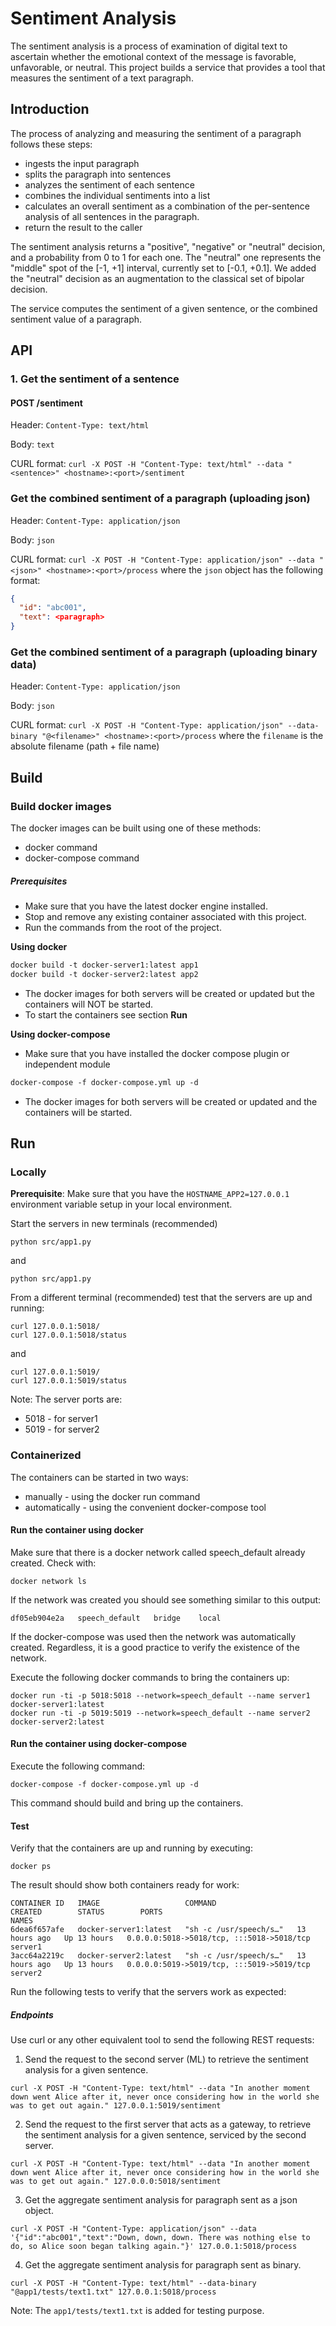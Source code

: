 # Sentiment Analysis 

The sentiment analysis is a process of examination of digital text to ascertain whether the emotional context of the message is favorable, unfavorable, or neutral.
This project builds a service that provides a tool that measures the sentiment of a text paragraph.

## Introduction

The process of analyzing and measuring the sentiment of a paragraph follows these steps:

- ingests the input paragraph
- splits the paragraph into sentences
- analyzes the sentiment of each sentence
- combines the individual sentiments into a list
- calculates an overall sentiment as a combination of the per-sentence analysis of all sentences in the paragraph.
- return the result to the caller

The sentiment analysis returns a "positive", "negative" or "neutral" decision, and a probability from 0 to 1 for each one. The "neutral" one represents the "middle" spot of the [-1, +1] interval, currently set to [-0.1, +0.1]. We added the "neutral" decision as an augmentation to the classical set of bipolar decision. 

The service computes the sentiment of a given sentence, or the combined sentiment value of a paragraph.

## API

### 1. Get the sentiment of a sentence

#### POST /sentiment
Header: `Content-Type: text/html`

Body: `text`

CURL format: `curl -X POST -H "Content-Type: text/html" --data "<sentence>" <hostname>:<port>/sentiment`

### Get the combined sentiment of a paragraph (uploading json)
Header: `Content-Type: application/json`

Body: `json`

CURL format: `curl -X POST -H "Content-Type: application/json" --data "<json>" <hostname>:<port>/process`
where the `json` object has the following format:
```json
{ 
  "id": "abc001",
  "text": <paragraph>
}
```

### Get the combined sentiment of a paragraph (uploading binary data)
Header: `Content-Type: application/json`

Body: `json`

CURL format: `curl -X POST -H "Content-Type: application/json" --data-binary "@<filename>" <hostname>:<port>/process`
where the `filename` is the absolute filename (path + file name)

## Build

### Build docker images

The docker images can be built using one of these methods:
- docker command
- docker-compose command

##### Prerequisites
- Make sure that you have the latest docker engine installed.
- Stop and remove any existing container associated with this project.
- Run the commands from the root of the project.

**Using docker**
```dockerfile
docker build -t docker-server1:latest app1
docker build -t docker-server2:latest app2
```
- The docker images for both servers will be created or updated but the containers will NOT be started.
- To start the containers see section **Run**

**Using docker-compose**
- Make sure that you have installed the docker compose plugin or independent module

```dockerfile
docker-compose -f docker-compose.yml up -d
```
- The docker images for both servers will be created or updated and the containers will be started.
 
## Run

### Locally

**Prerequisite**: Make sure that you have the `HOSTNAME_APP2=127.0.0.1` environment variable setup in your local environment.

Start the servers in new terminals (recommended)
```shell
python src/app1.py
```
and
```shell
python src/app1.py
```
From a different terminal (recommended) test that the servers are up and running:
```shell
curl 127.0.0.1:5018/
curl 127.0.0.1:5018/status
```
and
```shell
curl 127.0.0.1:5019/
curl 127.0.0.1:5019/status
```
Note: The server ports are:
 - 5018 - for server1
 - 5019 - for server2

### Containerized

The containers can be started in two ways:
- manually - using the docker run command
- automatically - using the convenient docker-compose tool

#### Run the container using docker

Make sure that there is a docker network called speech_default already created.
Check with:
```shell
docker network ls
```
If the network was created you should see something similar to this output:
```shell
df05eb904e2a   speech_default   bridge    local
```
If the docker-compose was used then the network was automatically created. Regardless, it is a good practice to verify the existence of the network.

Execute the following docker commands to bring the containers up:
```shell
docker run -ti -p 5018:5018 --network=speech_default --name server1 docker-server1:latest
docker run -ti -p 5019:5019 --network=speech_default --name server2 docker-server2:latest
```

#### Run the container using docker-compose
Execute the following command:
```shell
docker-compose -f docker-compose.yml up -d
```
This command should build and bring up the containers.

#### Test

Verify that the containers are up and running by executing:
```shell
docker ps
```

The result should show both containers ready for work:
```shell
CONTAINER ID   IMAGE                   COMMAND                  CREATED        STATUS        PORTS                                       NAMES
6dea6f657afe   docker-server1:latest   "sh -c /usr/speech/s…"   13 hours ago   Up 13 hours   0.0.0.0:5018->5018/tcp, :::5018->5018/tcp   server1
3acc64a2219c   docker-server2:latest   "sh -c /usr/speech/s…"   13 hours ago   Up 13 hours   0.0.0.0:5019->5019/tcp, :::5019->5019/tcp   server2
```

Run the following tests to verify that the servers work as expected:

##### Endpoints

Use curl or any other equivalent tool to send the following REST requests: 

1. Send the request to the second server (ML) to retrieve the sentiment analysis for a given sentence.
```shell
curl -X POST -H "Content-Type: text/html" --data "In another moment down went Alice after it, never once considering how in the world she was to get out again." 127.0.0.1:5019/sentiment
```

2. Send the request to the first server that acts as a gateway, to retrieve the sentiment analysis for a given sentence, serviced by the second server.
```shell
curl -X POST -H "Content-Type: text/html" --data "In another moment down went Alice after it, never once considering how in the world she was to get out again." 127.0.0.0:5018/sentiment
```

3. Get the aggregate sentiment analysis for paragraph sent as a json object.
```shell
curl -X POST -H "Content-Type: application/json" --data '{"id":"abc001","text":"Down, down, down. There was nothing else to do, so Alice soon began talking again."}' 127.0.0.1:5018/process
```

4. Get the aggregate sentiment analysis for paragraph sent as binary.
```shell
curl -X POST -H "Content-Type: text/html" --data-binary "@app1/tests/text1.txt" 127.0.0.1:5018/process
``` 
Note: The `app1/tests/text1.txt` is added for testing purpose.
